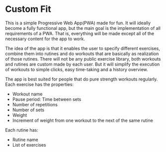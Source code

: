 # Custom Fit

This is a simple Progressive Web App(PWA) made for fun. It will ideally become a fully functional app, but the main goal is the implementation of all requirements of a PWA. That is, everything will be made except all of the necessary content for the app to work. 

The idea of the app is that it enables the user to specify different exercises, combine them into rutines and do workouts that are basically as realization of those rutines. There will not be any public exercise library, both workouts and rutines are custom made by each user. But it will simplify the execution of workouts to simple clicks, easy time-taking and a history overview. 

The app is best suited for people that do pure strength workouts regularly. Each exercise has the properties: 
* Workout name
* Pause period: Time between sets
* Number of repetitions
* Number of sets
* Weight
* Increment of weight from one workout to the next of the same rutine

Each rutine has: 
* Rutine name
* List of exercises
